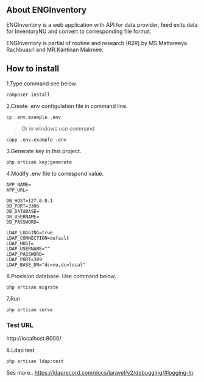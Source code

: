 ## About ENGInventory

ENGInventory is a web application with API for data provider, feed exits data for InventoryNU and convert to corresponding file format.

ENGInventory is partial of routine and research (R2R) by MS.Mattareeya Rachbuasri and MR.Kantinan Makmee.
## How to install
1.Type command see below
```
composer install
```
2.Create .env configulation file in command line.
```
cp .env.example .env
```
> Or in windows use command
```
copy .env.example .env
```
3.Generate key in this project.
```
php artisan key:generate
```
4.Modify .env file to correspond value.
```
APP_NAME=
APP_URL=

DB_HOST=127.0.0.1
DB_PORT=3306
DB_DATABASE=
DB_USERNAME=
DB_PASSWORD=

LDAP_LOGGING=true
LDAP_CONNECTION=default
LDAP_HOST=
LDAP_USERNAME=""
LDAP_PASSWORD=
LDAP_PORT=389
LDAP_BASE_DN="dc=nu,dc=local"
```
6.Provision database. Use command below.
```
php artisan migrate
```
7.Run 
```
php artisan serve
```
### Test URL
http://localhost:8000/

8.Ldap test
```
php artisan ldap:test
```
Ses more..
https://ldaprecord.com/docs/laravel/v2/debugging/#logging-in

